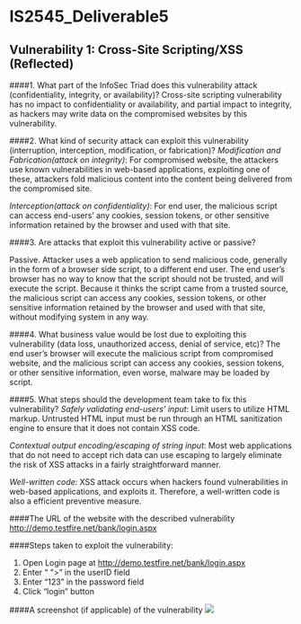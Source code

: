 # IS2545_Deliverable5

## Vulnerability 1: Cross-Site Scripting/XSS (Reflected)

####1. What part of the InfoSec Triad does this vulnerability attack (confidentiality, integrity, or availability)?
Cross-site scripting vulnerability has no impact to confidentiality or availability, and partial impact to integrity, as hackers may write data on the compromised websites by this vulnerability.

####2. What kind of security attack can exploit this vulnerability (interruption, interception, modification, or fabrication)?
*Modification and Fabrication(attack on integrity)*: For compromised website, the attackers use known vulnerabilities in web-based applications, exploiting one of these, attackers fold malicious content into the content being delivered from the compromised site.


*Interception(attack on confidentiality)*: For end user, the malicious script can access end-users’ any cookies, session tokens, or other sensitive information retained by the browser and used with that site.


####3. Are attacks that exploit this vulnerability active or passive?

Passive. Attacker uses a web application to send malicious code, generally in the form of a browser side script, to a different end user. The end user’s browser has no way to know that the script should not be trusted, and will execute the script. Because it thinks the script came from a trusted source, the malicious script can access any cookies, session tokens, or other sensitive information retained by the browser and used with that site, without modifying system in any way. 


####4. What business value would be lost due to exploiting this vulnerability (data loss, unauthorized access, denial of service, etc)?
The end user’s browser will execute the malicious script from compromised website, and the malicious script can access any cookies, session tokens, or other sensitive information, even worse, malware may be loaded by script.


####5. What steps should the development team take to fix this vulnerability?
*Safely validating end-users’ input*: Limit users to utilize HTML markup. Untrusted HTML input must be run through an HTML sanitization engine to ensure that it does not contain XSS code.


*Contextual output encoding/escaping of string input*: Most web applications that do not need to accept rich data can use escaping to largely eliminate the risk of XSS attacks in a fairly straightforward manner.


*Well-written code*: XSS attack occurs when hackers found vulnerabilities in web-based applications, and exploits it. Therefore, a well-written code is also a efficient preventive measure.


####The URL of the website with the described vulnerability
http://demo.testfire.net/bank/login.aspx


####Steps taken to exploit the vulnerability:
1. Open Login page at http://demo.testfire.net/bank/login.aspx 
2. Enter “ "><script>alert(1);</script>” in the userID field
3. Enter “123” in the password field
4. Click “login” button


####A screenshot (if applicable) of the vulnerability
![](http://ww4.sinaimg.cn/bmiddle/aa397b7fjw1dzplsgpdw5j.jpg)
